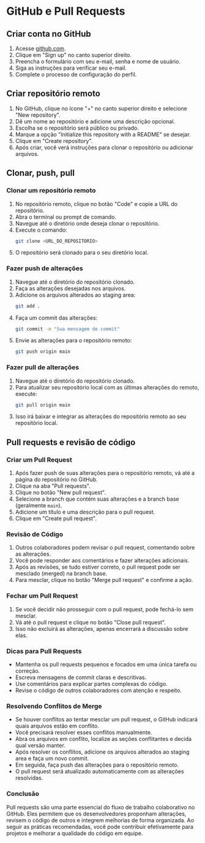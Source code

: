 
# GitHub e Pull Requests

## Criar conta no GitHub

1. Acesse [github.com](https://github.com).
2. Clique em "Sign up" no canto superior direito.
3. Preencha o formulário com seu e-mail, senha e nome de usuário.
4. Siga as instruções para verificar seu e-mail.
5. Complete o processo de configuração do perfil.

## Criar repositório remoto
1. No GitHub, clique no ícone "+" no canto superior direito e selecione "New repository".
2. Dê um nome ao repositório e adicione uma descrição opcional.
3. Escolha se o repositório será público ou privado.
4. Marque a opção "Initialize this repository with a README" se desejar.
5. Clique em "Create repository".
6. Após criar, você verá instruções para clonar o repositório ou adicionar arquivos.
## Clonar, push, pull
### Clonar um repositório remoto
1. No repositório remoto, clique no botão "Code" e copie a URL do repositório.
2. Abra o terminal ou prompt de comando.
3. Navegue até o diretório onde deseja clonar o repositório.
4. Execute o comando:
   ```bash
   git clone <URL_DO_REPOSITORIO>
   ```
5. O repositório será clonado para o seu diretório local.
### Fazer push de alterações
1. Navegue até o diretório do repositório clonado.
2. Faça as alterações desejadas nos arquivos.
3. Adicione os arquivos alterados ao staging area:
   ```bash
   git add .
   ```
4. Faça um commit das alterações:
   ```bash
   git commit -m "Sua mensagem de commit"
   ```
5. Envie as alterações para o repositório remoto:
   ```bash
   git push origin main
   ```
### Fazer pull de alterações
1. Navegue até o diretório do repositório clonado.
2. Para atualizar seu repositório local com as últimas alterações do remoto, execute:
   ```bash
   git pull origin main
   ```
3. Isso irá baixar e integrar as alterações do repositório remoto ao seu repositório local.
## Pull requests e revisão de código
### Criar um Pull Request
1. Após fazer push de suas alterações para o repositório remoto, vá até a página do repositório no GitHub.
2. Clique na aba "Pull requests".
3. Clique no botão "New pull request".
4. Selecione a branch que contém suas alterações e a branch base (geralmente `main`).
5. Adicione um título e uma descrição para o pull request.
6. Clique em "Create pull request".
### Revisão de Código
1. Outros colaboradores podem revisar o pull request, comentando sobre as alterações.
2. Você pode responder aos comentários e fazer alterações adicionais.
3. Após as revisões, se tudo estiver correto, o pull request pode ser mesclado (merged) na branch base.
4. Para mesclar, clique no botão "Merge pull request" e confirme a ação.
### Fechar um Pull Request
1. Se você decidir não prosseguir com o pull request, pode fechá-lo sem mesclar.
2. Vá até o pull request e clique no botão "Close pull request".
3. Isso não excluirá as alterações, apenas encerrará a discussão sobre elas.
### Dicas para Pull Requests
- Mantenha os pull requests pequenos e focados em uma única tarefa ou correção.
- Escreva mensagens de commit claras e descritivas.
- Use comentários para explicar partes complexas do código.
- Revise o código de outros colaboradores com atenção e respeito.
### Resolvendo Conflitos de Merge
- Se houver conflitos ao tentar mesclar um pull request, o GitHub indicará quais arquivos estão em conflito.
- Você precisará resolver esses conflitos manualmente.
- Abra os arquivos em conflito, localize as seções conflitantes e decida qual versão manter.
- Após resolver os conflitos, adicione os arquivos alterados ao staging area e faça um novo commit.
- Em seguida, faça push das alterações para o repositório remoto.
- O pull request será atualizado automaticamente com as alterações resolvidas.
### Conclusão
Pull requests são uma parte essencial do fluxo de trabalho colaborativo no GitHub. Eles permitem que os desenvolvedores proponham alterações, revisem o código de outros e integrem melhorias de forma organizada. Ao seguir as práticas recomendadas, você pode contribuir efetivamente para projetos e melhorar a qualidade do código em equipe.    